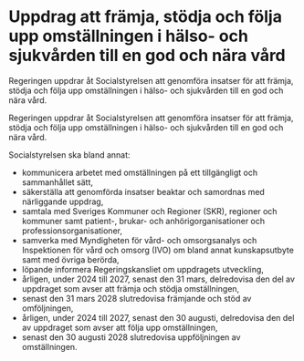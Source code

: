 # Uppdrag att främja, stödja och följa upp omställningen i hälso- och sjukvården till en god och nära vård

Regeringen uppdrar åt Socialstyrelsen att genomföra insatser för att främja, stödja och följa upp omställningen i hälso- och sjukvården till en god och nära vård.

Regeringen uppdrar åt Socialstyrelsen att genomföra insatser för att främja, stödja och följa upp omställningen i hälso- och sjukvården till en god och nära vård.

Socialstyrelsen ska bland annat:

* kommunicera arbetet med omställningen på ett tillgängligt och sammanhållet sätt,
* säkerställa att genomförda insatser beaktar och samordnas med närliggande uppdrag,
* samtala med Sveriges Kommuner och Regioner (SKR), regioner och kommuner samt patient-, brukar- och anhörigorganisationer och professionsorganisationer,
* samverka med Myndigheten för vård- och omsorgsanalys och Inspektionen för vård och omsorg (IVO) om bland annat kunskapsutbyte samt med övriga berörda,
* löpande informera Regeringskansliet om uppdragets utveckling,
* årligen, under 2024 till 2027, senast den 31 mars, delredovisa den del av uppdraget som avser att främja och stödja omställningen,
* senast den 31 mars 2028 slutredovisa främjande och stöd av omföljningen,
* årligen, under 2024 till 2027, senast den 30 augusti, delredovisa den del av uppdraget som avser att följa upp omställningen,
* senast den 30 augusti 2028 slutredovisa uppföljningen av omställningen.
